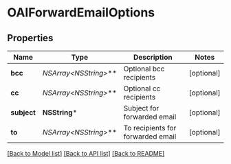 # OAIForwardEmailOptions

## Properties
Name | Type | Description | Notes
------------ | ------------- | ------------- | -------------
**bcc** | **NSArray&lt;NSString*&gt;*** | Optional bcc recipients | [optional] 
**cc** | **NSArray&lt;NSString*&gt;*** | Optional cc recipients | [optional] 
**subject** | **NSString*** | Subject for forwarded email | [optional] 
**to** | **NSArray&lt;NSString*&gt;*** | To recipients for forwarded email | [optional] 

[[Back to Model list]](../README#documentation-for-models) [[Back to API list]](../README#documentation-for-api-endpoints) [[Back to README]](../README)


